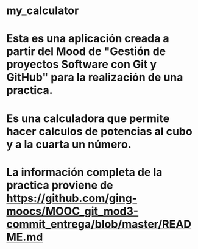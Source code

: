 # my_calculator
# Esta es una aplicación creada a partir del Mood de "Gestión de proyectos Software con Git y GitHub" para la realización de una practica.
# Es una calculadora que permite hacer calculos de potencias al cubo y a la cuarta un número.
# La información completa de la practica proviene de https://github.com/ging-moocs/MOOC_git_mod3-commit_entrega/blob/master/README.md
